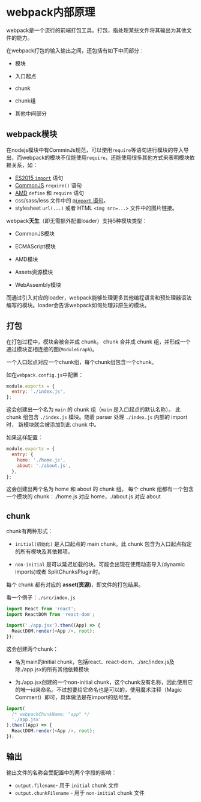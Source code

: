 # webpack内部原理

webpack是一个流行的前端打包工具。打包，指处理某些文件将其输出为其他文件的能力。

在webpack打包的输入输出之间，还包括有如下中间部分：

- 模块

- 入口起点

- chunk

- chunk组

- 其他中间部分

## webpack模块

在nodejs模块中有ComminJs规范，可以使用`require`等语句进行模块的导入导出，而webpack的模块不仅能使用`require`，还能使用很多其他方式来表明模块依赖关系，如：

- [ES2015 `import`](https://developer.mozilla.org/en-US/docs/Web/JavaScript/Reference/Statements/import) 语句
- [CommonJS](http://www.commonjs.org/specs/modules/1.0/) `require()` 语句
- [AMD](https://github.com/amdjs/amdjs-api/blob/master/AMD.md) `define` 和 `require` 语句
- css/sass/less 文件中的 [`@import` 语句](https://developer.mozilla.org/en-US/docs/Web/CSS/@import)。
- stylesheet `url(...)` 或者 HTML `<img src=...>` 文件中的图片链接。

webpack**天生**（即无需额外配置loader）支持5种模块类型：

- CommonJS模块

- ECMAScript模块

- AMD模块

- Assets资源模块

- WebAssembly模块

而通过引入对应的loader，webpack能够处理更多其他编程语言和预处理器语法编写的模块。loader会告诉webpack如何处理非原生的模块。

## 打包

在打包过程中，模块会被合并成 chunk。 chunk 合并成 chunk 组，并形成一个通过模块互相连接的图(`ModuleGraph`)。

一个入口起点对应一个chunk组，每个chunk组包含一个chunk。

如在`webpack.config.js`中配置：

```js
module.exports = {
  entry: './index.js',
};
```

这会创建出一个名为 `main` 的 chunk 组（`main` 是入口起点的默认名称）。 此 chunk 组包含 `./index.js` 模块。随着 parser 处理 `./index.js` 内部的 import 时， 新模块就会被添加到此 chunk 中。

如果这样配置：

```js
module.exports = {
  entry: {
    home: './home.js',
    about: './about.js',
  },
};
```

这会创建出两个名为 home 和 about 的 chunk 组。 每个 chunk 组都有一个包含一个模块的 chunk：./home.js 对应 home，./about.js 对应 about

## chunk

chunk有两种形式：

- `initial(初始化)` 是入口起点的 main chunk。此 chunk 包含为入口起点指定的所有模块及其依赖项。

- `non-initial` 是可以延迟加载的块。可能会出现在使用动态导入(dynamic imports)或者 SplitChunksPlugin时。

每个 chunk 都有对应的 **asset(资源)**，即文件的打包结果。

看一个例子：`./src/index.js`

```js
import React from 'react';
import ReactDOM from 'react-dom';

import('./app.jsx').then((App) => {
  ReactDOM.render(<App />, root);
});
```

这会创建两个chunk：

- 名为main的initial chunk，包括react、react-dom、./src/index.js及除./app.jsx的所有其他依赖模块

- 为./app.jsx创建的一个non-initial chunk，这个chunk没有名称，因此使用它的唯一id来命名。不过想要给它命名也是可以的，使用魔术注释（Magic Comment）即可，具体做法是在import的括号里。

```js
import(
  /* webpackChunkName: "app" */
  './app.jsx'
).then((App) => {
  ReactDOM.render(<App />, root);
});
```

## 输出

输出文件的名称会受配置中的两个字段的影响：

- `output.filename`- 用于 `initial` chunk 文件
- `output.chunkFilename` - 用于 `non-initial` chunk 文件
